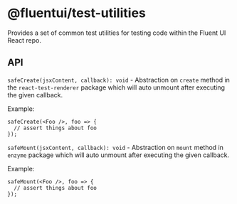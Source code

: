 # @fluentui/test-utilities

Provides a set of common test utilities for testing code within the Fluent UI React repo.

## API

`safeCreate(jsxContent, callback): void` - Abstraction on `create` method in the `react-test-renderer` package which
will auto unmount after executing the given callback.

Example:

```tsx
safeCreate(<Foo />, foo => {
  // assert things about foo
});
```

`safeMount(jsxContent, callback): void` - Abstraction on `mount` method in `enzyme` package which
will auto unmount after executing the given callback.

Example:

```tsx
safeMount(<Foo />, foo => {
  // assert things about foo
});
```
